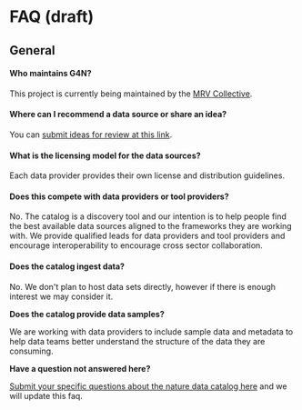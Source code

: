 # FAQ (draft)

## General

#### Who maintains G4N?

This project is currently being maintained by the [MRV Collective](https://www.mrvcollective.org).&#x20;

#### Where can I recommend a data source or share an idea?

You can [submit ideas for review at this link](https://tiny.cc/g4n-ideas).

#### What is the licensing model for the data sources?

Each data provider provides their own license and distribution guidelines.&#x20;

#### Does this compete with data providers or tool providers?

No. The catalog is a discovery tool and our intention is to help people find the best available data sources aligned to the frameworks they are working with. We provide qualified leads for data providers and tool providers and encourage interoperability to encourage cross sector collaboration.&#x20;

#### Does the catalog ingest data?

No. We don't plan to host data sets directly, however if there is enough interest we may consider it.&#x20;

**Does the catalog provide data samples?**

We are working with data providers to include sample data and metadata to help data teams better understand the structure of the data they are consuming.&#x20;

**Have a question not answered here?**

[Submit your specific questions about the nature data catalog here](mailto:hello@mrvcollective.org) and we will update this faq.&#x20;
